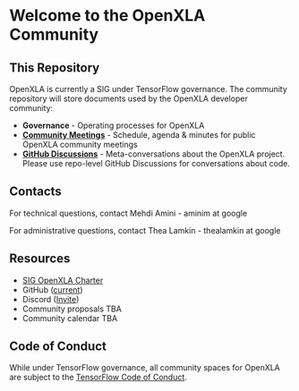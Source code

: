 # Welcome to the OpenXLA Community

## This Repository 

OpenXLA is currently a SIG under TensorFlow governance. The community repository will store documents used by the OpenXLA developer community:

* **Governance** - Operating processes for OpenXLA
* **[Community Meetings](https://github.com/openxla/community/wiki/OpenXLA-Community-Meetings)** - Schedule, agenda & minutes for public OpenXLA community meetings
* **[GitHub Discussions](https://github.com/openxla/community/discussions)** - Meta-conversations about the OpenXLA project. Please use repo-level GitHub Discussions for conversations about code. 

## Contacts

For technical questions, contact Mehdi Amini - aminim at google

For administrative questions, contact Thea Lamkin - thealamkin at google 

## Resources

* [SIG OpenXLA Charter](https://github.com/tensorflow/community/blob/master/sigs/openxla/CHARTER.md) 
* GitHub ([current](https://github.com/tensorflow/tensorflow/tree/master/tensorflow/compiler/xla))
* Discord ([Invite](https://discord.gg/PeWUTaecrA))
* Community proposals TBA
* Community calendar TBA

## Code of Conduct
While under TensorFlow governance, all community spaces for OpenXLA are subject to the [TensorFlow Code of Conduct](https://github.com/tensorflow/community/blob/master/CODE_OF_CONDUCT.md).

